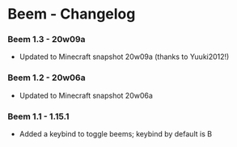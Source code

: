 # Beem - Changelog

### Beem 1.3 - 20w09a

- Updated to Minecraft snapshot 20w09a (thanks to Yuuki2012!)

### Beem 1.2 - 20w06a

- Updated to Minecraft snapshot 20w06a

### Beem 1.1 - 1.15.1

- Added a keybind to toggle beems; keybind by default is B
